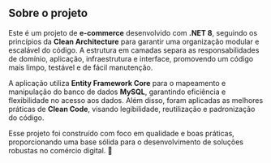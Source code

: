 ## Sobre o projeto

Este é um projeto de **e-commerce** desenvolvido com **.NET 8**, seguindo os princípios da **Clean Architecture** para garantir uma organização modular e escalável do código. A estrutura em camadas separa as responsabilidades de domínio, aplicação, infraestrutura e interface, promovendo um código mais limpo, testável e de fácil manutenção.

A aplicação utiliza **Entity Framework Core** para o mapeamento e manipulação do banco de dados **MySQL**, garantindo eficiência e flexibilidade no acesso aos dados. Além disso, foram aplicadas as melhores práticas de **Clean Code**, visando legibilidade, reutilização e padronização do código.

Esse projeto foi construído com foco em qualidade e boas práticas, proporcionando uma base sólida para o desenvolvimento de soluções robustas no comércio digital. 🚀
